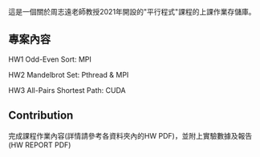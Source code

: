 這是一個關於周志遠老師教授2021年開設的"平行程式"課程的上課作業存儲庫。

專案內容
---

HW1 Odd-Even Sort: MPI

HW2 Mandelbrot Set: Pthread & MPI

HW3 All-Pairs Shortest Path: CUDA


Contribution
---

完成課程作業內容(詳情請參考各資料夾內的HW PDF)，並附上實驗數據及報告(HW REPORT PDF)
